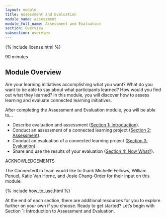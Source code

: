 ```yaml
---
layout: module
title: Assessment and Evaluation
module_name: assessment
module_full_name: Assessment and Evaluation
section: Overview
subsection: overview
---
```


{% include license.html %}

<p class="time">90 minutes</p>


## Module Overview

Are your learning initiatives accomplishing what you want? What do you want to be able to say about what participants learned? How would you find out what they learned? In this module, you will discover how to assess learning and evaluate connected learning initiatives.

<div class="objectives">
	<p>After completing the Assessment and Evaluation module, you will be able to...</p>

<ul>
	<li>Describe evaluation and assessment (<a href="{{site.url}}{{site.baseurl}}/modules/assessment/section-1-0.html">Section 1: Introduction</a>).</li>
	<li>Conduct an assessment of a connected learning project (<a href="{{site.url}}{{site.baseurl}}/modules/assessment/section-2-0.html">Section 2: Assessment</a>).</li>
	<li>Conduct an evaluation of a connected learning project (<a href="{{site.url}}{{site.baseurl}}/modules/assessment/section-3-0.html">Section 3: Evaluation</a>).</li>
	<li>Share and use the results of your evaluation (<a href="{{site.url}}{{site.baseurl}}/modules/assessment/section-4-0.html">Section 4: Now What?</a>).</li>
</ul>
</div>

<div class="tips">
<p>ACKNOWLEDGEMENTS</p>

The ConnectedLib team would like to thank Michelle Fellows, William Penuel, Katie Van Horne, and Josie Chang-Order for their input on this module.
</div>

{% include how_to_use.html %} 

At the end of each section, there are additional resources for you to explore further on your own if you choose.
Ready to get started? Let’s begin with Section 1: Introduction to Assessment and Evaluation.
